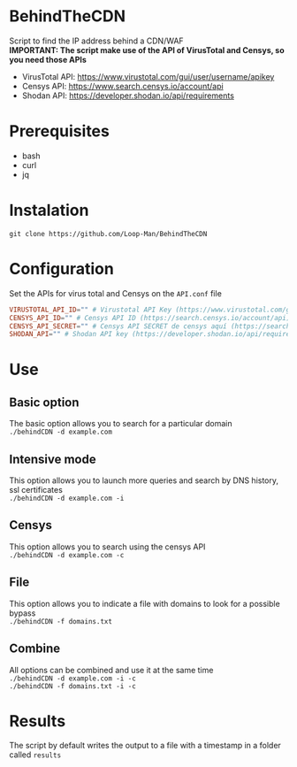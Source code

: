# BehindTheCDN
Script to find the IP address behind a CDN/WAF  
**IMPORTANT: The script make use of the API of VirusTotal and Censys, so you need those APIs**  
- VirusTotal API: https://www.virustotal.com/gui/user/username/apikey  
- Censys API: https://www.search.censys.io/account/api
- Shodan API: https://developer.shodan.io/api/requirements

# Prerequisites
- bash
- curl
- jq

# Instalation
`git clone https://github.com/Loop-Man/BehindTheCDN` 

# Configuration
Set the APIs for virus total and Censys on the `API.conf` file 
```conf
VIRUSTOTAL_API_ID="" # Virustotal API Key (https://www.virustotal.com/gui/user/<username>/apikey)
CENSYS_API_ID="" # Censys API ID (https://search.censys.io/account/api)
CENSYS_API_SECRET="" # Censys API SECRET de censys aquí (https://search.censys.io/account/api)
SHODAN_API="" # Shodan API key (https://developer.shodan.io/api/requirements)
```

# Use
## Basic option
The basic option allows you to search for a particular domain  
`./behindCDN -d example.com` 
## Intensive mode
This option allows you to launch more queries and search by DNS history, ssl certificates  
`./behindCDN -d example.com -i` 
## Censys
This option allows you to search using the censys API  
`./behindCDN -d example.com -c` 
## File
This option allows you to indicate a file with domains to look for a possible bypass  
`./behindCDN -f domains.txt` 
## Combine
All options can be combined and use it at the same time  
`./behindCDN -d example.com -i -c`  
`./behindCDN -f domains.txt -i -c`  

# Results
The script by default writes the output to a file with a timestamp in a folder called `results`
